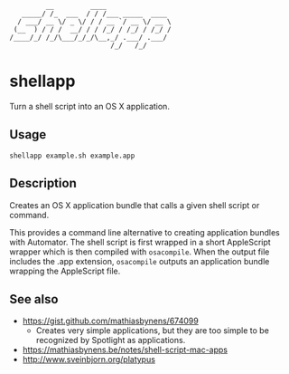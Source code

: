              __         ____
       _____/ /_  ___  / / /___ _____  ____
      / ___/ __ \/ _ \/ / / __ `/ __ \/ __ \
     (__  ) / / /  __/ / / /_/ / /_/ / /_/ /
    /____/_/ /_/\___/_/_/\__,_/ .___/ .___/
                             /_/   /_/

# shellapp

Turn a shell script into an OS X application.

## Usage

    shellapp example.sh example.app

## Description

Creates an OS X application bundle that calls a given shell script or
command.

This provides a command line alternative to creating application bundles with
Automator. The shell script is first wrapped in a short AppleScript
wrapper which is then compiled with `osacompile`. When the output file
includes the .app extension, `osacompile` outputs an application bundle
wrapping the AppleScript file.

## See also

- https://gist.github.com/mathiasbynens/674099
  - Creates very simple applications, but they are too simple to be
    recognized by Spotlight as applications.
- https://mathiasbynens.be/notes/shell-script-mac-apps
- http://www.sveinbjorn.org/platypus
